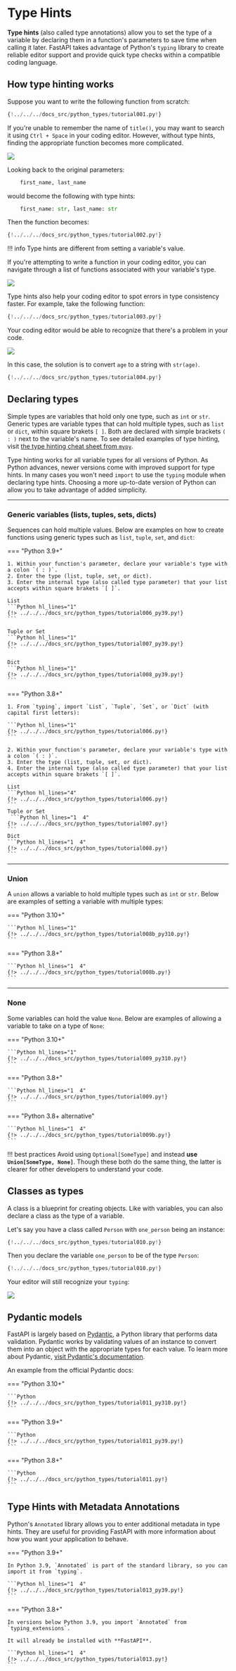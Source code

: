 # Type Hints

**Type hints** (also called type annotations) allow you to set the type of a variable by declaring them in a function's parameters to save time when calling it later. FastAPI takes advantage of Python's `typing` library to create reliable editor support and provide quick type checks within a compatible coding language.

## How type hinting works

Suppose you want to write the following function from scratch:

```Python
{!../../../docs_src/python_types/tutorial001.py!}
```
  
If you're unable to remember the name of `title()`, you may want to search it using `Ctrl + Space` in your coding editor. However, without type hints, finding the appropriate function becomes more complicated.

<img src="/img/python-types/image01.png">

Looking back to the original parameters:

```Python
    first_name, last_name
```

would become the following with type hints:

```Python
    first_name: str, last_name: str
```

Then the function becomes:

```Python hl_lines="1"
{!../../../docs_src/python_types/tutorial002.py!}
```

!!! info
    Type hints are different from setting a variable's value. 

If you're attempting to write a function in your coding editor, you can navigate through a list of functions associated with your variable's type.

<img src="/img/python-types/image03.png">

Type hints also help your coding editor to spot errors in type consistency faster. For example, take the following function:

```Python hl_lines="1"
{!../../../docs_src/python_types/tutorial003.py!}
```

Your coding editor would be able to recognize that there's a problem in your code.

<img src="/img/python-types/image04.png">

In this case, the solution is to convert `age` to a string with `str(age)`.

```Python hl_lines="2"
{!../../../docs_src/python_types/tutorial004.py!}
```


## Declaring types
Simple types are variables that hold only one type, such as `int` or `str`. Generic types are variable types that can hold multiple types, such as `list` or `dict`, within square brakets `[ ]`. Both are declared with simple brackets `( : )` next to the variable's name. To see detailed examples of type hinting, visit <a href="https://mypy.readthedocs.io/en/latest/cheat_sheet_py3.html" class="external-link" target="_blank">the type hinting cheat sheet from `mypy`</a>.

Type hinting works for all variable types for all versions of Python. As Python advances, newer versions come with improved support for type hints. In many cases you won't need `import` to use the `typing` module when declaring type hints. Choosing a more up-to-date version of Python can allow you to take advantage of added simplicity.

---

### Generic variables (lists, tuples, sets, dicts)
Sequences can hold multiple values. Below are examples on how to create functions using generic types such as `list`, `tuple`, `set`, and `dict`:

=== "Python 3.9+"

    1. Within your function's parameter, declare your variable's type with a colon `( : )`.
    2. Enter the type (list, tuple, set, or dict).
    3. Enter the internal type (also called type parameter) that your list accepts within square brakets `[ ]`. 

    List
    ```Python hl_lines="1"
    {!> ../../../docs_src/python_types/tutorial006_py39.py!}
    ```
    
    Tuple or Set
    ```Python hl_lines="1"
    {!> ../../../docs_src/python_types/tutorial007_py39.py!}
    ```

    Dict
    ```Python hl_lines="1"
    {!> ../../../docs_src/python_types/tutorial008_py39.py!}
    ```

=== "Python 3.8+"

    1. From `typing`, import `List`, `Tuple`, `Set`, or `Dict` (with capital first letters):

    ```Python hl_lines="1"
    {!> ../../../docs_src/python_types/tutorial006.py!}
    ```

    2. Within your function's parameter, declare your variable's type with a colon `( : )`.
    3. Enter the type (list, tuple, set, or dict).
    4. Enter the internal type (also called type parameter) that your list accepts within square brakets `[ ]`. 

    List
    ```Python hl_lines="4"
    {!> ../../../docs_src/python_types/tutorial006.py!}
    ```
    Tuple or Set
     ```Python hl_lines="1  4"
    {!> ../../../docs_src/python_types/tutorial007.py!}
    ```
    Dict
    ```Python hl_lines="1  4"
    {!> ../../../docs_src/python_types/tutorial008.py!}
    ```


---

### Union

A `union` allows a variable to hold multiple types such as `int` or `str`. Below are examples of setting a variable with multiple types:

=== "Python 3.10+"

    ```Python hl_lines="1"
    {!> ../../../docs_src/python_types/tutorial008b_py310.py!}
    ```

=== "Python 3.8+"

    ```Python hl_lines="1  4"
    {!> ../../../docs_src/python_types/tutorial008b.py!}
    ```

---

### None
Some variables can hold the value `None`. Below are examples of allowing a variable to take on a type of `None`:

=== "Python 3.10+"

    ```Python hl_lines="1"
    {!> ../../../docs_src/python_types/tutorial009_py310.py!}
    ```

=== "Python 3.8+"

    ```Python hl_lines="1  4"
    {!> ../../../docs_src/python_types/tutorial009.py!}
    ```

=== "Python 3.8+ alternative"

    ```Python hl_lines="1  4"
    {!> ../../../docs_src/python_types/tutorial009b.py!}
    ```

!!! best practices
    Avoid using `Optional[SomeType]` and instead **use `Union[SomeType, None]`**. Though these both do the same thing, the latter is clearer for other developers to understand your code.

## Classes as types

A class is a blueprint for creating objects. Like with variables, you can also declare a class as the type of a variable.

Let's say you have a class called `Person` with `one_person` being an instance:

```Python hl_lines="1-3"
{!../../../docs_src/python_types/tutorial010.py!}
```

Then you declare the variable `one_person` to be of the type `Person`:

```Python hl_lines="6"
{!../../../docs_src/python_types/tutorial010.py!}
```

Your editor will still recognize your `typing`:

<img src="/img/python-types/image06.png">


## Pydantic models

FastAPI is largely based on <a href="https://docs.pydantic.dev/" class="external-link" target="_blank">Pydantic</a>, a Python library that performs data validation. Pydantic works by validating values of an instance to convert them into an object with the appropriate types for each value. To learn more about Pydantic, <a href="https://docs.pydantic.dev/" class="external-link" target="_blank">visit Pydantic's documentation</a>.

An example from the official Pydantic docs:

=== "Python 3.10+"

    ```Python
    {!> ../../../docs_src/python_types/tutorial011_py310.py!}
    ```

=== "Python 3.9+"

    ```Python
    {!> ../../../docs_src/python_types/tutorial011_py39.py!}
    ```

=== "Python 3.8+"

    ```Python
    {!> ../../../docs_src/python_types/tutorial011.py!}
    ```

## Type Hints with Metadata Annotations

Python's `Annotated` library allows you to enter additional metadata in type hints. They are useful for providing FastAPI with more information about how you want your application to behave.

=== "Python 3.9+"

    In Python 3.9, `Annotated` is part of the standard library, so you can import it from `typing`.

    ```Python hl_lines="1  4"
    {!> ../../../docs_src/python_types/tutorial013_py39.py!}
    ```

=== "Python 3.8+"

    In versions below Python 3.9, you import `Annotated` from `typing_extensions`.

    It will already be installed with **FastAPI**.

    ```Python hl_lines="1  4"
    {!> ../../../docs_src/python_types/tutorial013.py!}
    ```
